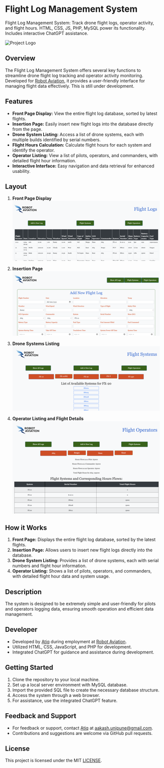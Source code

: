 # Flight Log Management System

Flight Log Management System: Track drone flight logs, operator activity, and flight hours. HTML, CSS, JS, PHP, MySQL power its functionality. Includes interactive ChatGPT assistance.

<img src="https://images.squarespace-cdn.com/content/v1/6540bd7a746edd2f17ce3c19/39dd2695-7e4e-47f3-96ec-67d9ef5f8efb/Robot+Aviation++Logo_01_DarkBlueGrad_DarkText.png" alt="Project Logo" width="500" height="150">

## Overview
The Flight Log Management System offers several key functions to streamline drone flight log tracking and operator activity monitoring. Developed for [Robot Aviation](https://robotaviation.com), it provides a user-friendly interface for managing flight data effectively. This is still under development.

## Features
- **Front Page Display:** View the entire flight log database, sorted by latest flights.
- **Insertion Page:** Easily insert new flight logs into the database directly from the page.
- **Drone System Listing:** Access a list of drone systems, each with multiple builds identified by serial numbers.
- **Flight Hours Calculation:** Calculate flight hours for each system and identify the operator.
- **Operator Listing:** View a list of pilots, operators, and commanders, with detailed flight hour information.
- **Interactive Interface:** Easy navigation and data retrieval for enhanced usability.

## Layout
1. **Front Page Display**
   ![Front Page](5.png)

2. **Insertion Page**
   ![Insertion Page](4.png)

3. **Drone Systems Listing**
   ![Drone Systems](3.png)

4. **Operator Listing and Flight Details**
   ![Operator Listing](1.png)

## How it Works
1. **Front Page:** Displays the entire flight log database, sorted by the latest flights.
2. **Insertion Page:** Allows users to insert new flight logs directly into the database.
3. **Drone System Listing:** Provides a list of drone systems, each with serial numbers and flight hour information.
4. **Operator Listing:** Shows a list of pilots, operators, and commanders, with detailed flight hour data and system usage.

## Description
The system is designed to be extremely simple and user-friendly for pilots and operators logging data, ensuring smooth operation and efficient data management.

## Developer
- Developed by [Atiq](https://atiq.no) during employment at [Robot Aviation](https://robotaviation.com).
- Utilized HTML, CSS, JavaScript, and PHP for development.
- Integrated ChatGPT for guidance and assistance during development.

## Getting Started
1. Clone the repository to your local machine.
2. Set up a local server environment with MySQL database.
3. Import the provided SQL file to create the necessary database structure.
4. Access the system through a web browser.
5. For assistance, use the integrated ChatGPT feature.

## Feedback and Support
- For feedback or support, contact [Atiq](https://atiq.no) at aakash.unipune@gmail.com.
- Contributions and suggestions are welcome via GitHub pull requests.

## License
This project is licensed under the MIT [LICENSE](LICENSE).
